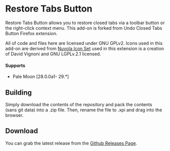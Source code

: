 # Restore Tabs Button

Restore Tabs Button allows you to restore closed tabs via a toolbar button or the right-click context menu. This add-on is forked from Undo Closed Tabs Button Firefox extension.

All of code and files here are licensed under GNU GPLv2. Icons used in this add-on are derived from [Nuvola Icon Set](https://en.wikipedia.org/wiki/Nuvola) used in this extension is a creation of David Vignoni and GNU LGPLv.2.1 licensed.

#### Supports
 * Pale Moon [28.0.0a1- 29.*]

## Building
Simply download the contents of the repository and pack the contents (sans git data) into a .zip file. Then, rename the file to .xpi and drag into the browser.

## Download
You can grab the latest release from the [Github Releases Page](https://github.com/tarakbumba/restore-tabs-button-for-palemoon/releases).
